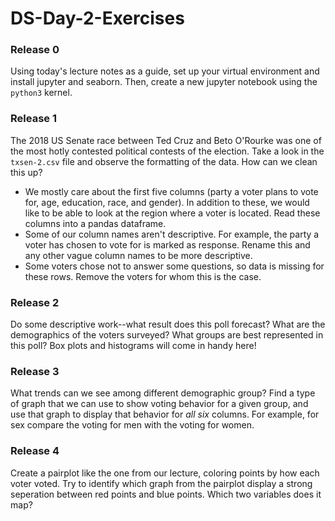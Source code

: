 # DS-Day-2-Exercises
### Release 0
Using today's lecture notes as a guide, set up your virtual environment and install jupyter and seaborn. Then, create a new jupyter notebook using the `python3` kernel.
### Release 1
The 2018 US Senate race between Ted Cruz and Beto O'Rourke was one of the most hotly contested political contests of the election. Take a look in the `txsen-2.csv` file and observe the formatting of the data. How can we clean this up?
* We mostly care about the first five columns (party a voter plans to vote for, age, education, race, and gender). In addition to these, we would like to be able to look at the region where a voter is located. Read these columns into a pandas dataframe.
* Some of our column names aren't descriptive. For example, the party a voter has chosen to vote for is marked as response. Rename this and any other vague column names to be more descriptive.
* Some voters chose not to answer some questions, so data is missing for these rows. Remove the voters for whom this is the case.
### Release 2
Do some descriptive work--what result does this poll forecast? What are the demographics of the voters surveyed? What groups are best represented in this poll? Box plots and histograms will come in handy here!
### Release 3
What trends can we see among different demographic group? Find a type of graph that we can use to show voting behavior for a given group, and use that graph to display that behavior for *all six* columns. For example, for sex compare the voting for men with the voting for women.
### Release 4
Create a pairplot like the one from our lecture, coloring points by how each voter voted. Try to identify which graph from the pairplot display a strong seperation between red points and blue points. Which two variables does it map?
